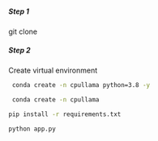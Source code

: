 ##### Step 1 #####

git clone


##### Step 2 ######

Create virtual environment

```bash
 conda create -n cpullama python=3.8 -y
```

```bash
 conda create -n cpullama
```

```bash
pip install -r requirements.txt
```


```bash
python app.py
```